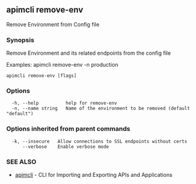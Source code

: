 ## apimcli remove-env

Remove Environment from Config file

### Synopsis



Remove Environment and its related endpoints from the config file

Examples:
apimcli remove-env -n production


```
apimcli remove-env [flags]
```

### Options

```
  -h, --help          help for remove-env
  -n, --name string   Name of the environment to be removed (default "default")
```

### Options inherited from parent commands

```
  -k, --insecure   Allow connections to SSL endpoints without certs
      --verbose    Enable verbose mode
```

### SEE ALSO
* [apimcli](apimcli.md)	 - CLI for Importing and Exporting APIs and Applications

